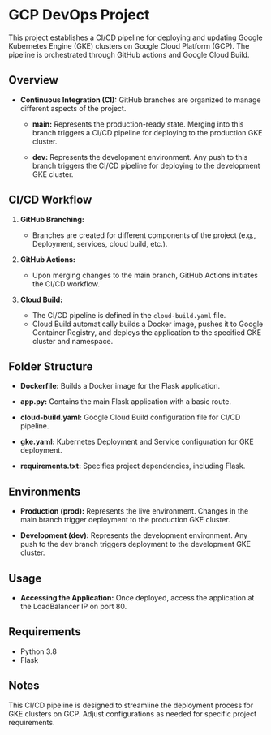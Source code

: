 # GCP DevOps Project

This project establishes a CI/CD pipeline for deploying and updating Google Kubernetes Engine (GKE) clusters on Google Cloud Platform (GCP). The pipeline is orchestrated through GitHub actions and Google Cloud Build.

## Overview

- **Continuous Integration (CI):** GitHub branches are organized to manage different aspects of the project.

  - **main:** Represents the production-ready state. Merging into this branch triggers a CI/CD pipeline for deploying to the production GKE cluster.

  - **dev:** Represents the development environment. Any push to this branch triggers the CI/CD pipeline for deploying to the development GKE cluster.

## CI/CD Workflow

1. **GitHub Branching:**
   - Branches are created for different components of the project (e.g., Deployment, services, cloud build, etc.).

2. **GitHub Actions:**
   - Upon merging changes to the main branch, GitHub Actions initiates the CI/CD workflow.

3. **Cloud Build:**
   - The CI/CD pipeline is defined in the `cloud-build.yaml` file.
   - Cloud Build automatically builds a Docker image, pushes it to Google Container Registry, and deploys the application to the specified GKE cluster and namespace.

## Folder Structure

- **Dockerfile:** Builds a Docker image for the Flask application.
  
- **app.py:** Contains the main Flask application with a basic route.

- **cloud-build.yaml:** Google Cloud Build configuration file for CI/CD pipeline.

- **gke.yaml:** Kubernetes Deployment and Service configuration for GKE deployment.

- **requirements.txt:** Specifies project dependencies, including Flask.

## Environments

- **Production (prod):** Represents the live environment. Changes in the main branch trigger deployment to the production GKE cluster.

- **Development (dev):** Represents the development environment. Any push to the dev branch triggers deployment to the development GKE cluster.

## Usage

- **Accessing the Application:** Once deployed, access the application at the LoadBalancer IP on port 80.

## Requirements

- Python 3.8
- Flask

## Notes

This CI/CD pipeline is designed to streamline the deployment process for GKE clusters on GCP. Adjust configurations as needed for specific project requirements.

